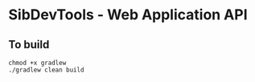 # SibDevTools - Web Application API

## To build

```shell
chmod +x gradlew
./gradlew clean build
```